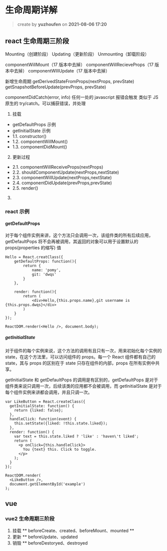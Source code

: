 # 生命周期详解

> create by **yuzhoufen** on **2021-08-06 17:20**

## react 生命周期三阶段

Mounting（创建阶段）
Updating（更新阶段）
Unmounting（卸载阶段）

componentWillMount（17 版本中去掉）
componentWillRecieveProps（17 版本中去掉）
componentWIllUpdate（17 版本中去掉）

新增生命周期
getDerivedStateFromProps(nextProps, prevState)
getSnapshotBeforeUpdate(prevProps, prevState)

componentDidCatch(error, info)
任何一处的 javascript 报错会触发 类似于 JS 原生的 try/catch。可以捕获错误，并处理

1. 挂载

- getDefaultProps <a herf="#01">示例</a>
- getInitialState <a name="getInitialState">示例 </a>
- 1.1. constructor()
- 1.2. componentWillMount()
- 1.3. componentDidMount()

2. 更新过程

- 2.1. componentWillReceiveProps(nextProps)
- 2.2. shouldComponentUpdate(nextProps,nextState)
- 2.3. componentWillUpdate(nextProps,nextState)
- 2.4. componentDidUpdate(prevProps,prevState)
- 2.5. render()

3.

### react 示例

#### getDefaultProps

对于每个组件实例来讲，这个方法只会调用一次，该组件类的所有后续应用，getDefaultPops 将不会再被调用，其返回的对象可以用于设置默认的 props(properties 的缩写) 值

```
Hello = React.creatClass({
    getDefaultProps: function(){
        return {
            name: 'pomy',
            git: 'dwqs'
        }
    },

    render: function(){
        return (
            <div>Hello,{this.props.name},git username is {this.props.dwqs}</div>
        )
    }
});

ReactDOM.render(<Hello />, document.body);
```

##### getInitialState

对于组件的每个实例来说，这个方法的调用有且只有一次，用来初始化每个实例的 state，在这个方法里，可以访问组件的 props。每一个 React 组件都有自己的 state，其与 props 的区别在于 state 只存在组件的内部，props 在所有实例中共享。

getInitialState 和 getDefaultPops 的调用是有区别的，getDefaultPops 是对于组件类来说只调用一次，后续该类的应用都不会被调用，而 getInitialState 是对于每个组件实例来讲都会调用，并且只调一次。

```
var LikeButton = React.createClass({
  getInitialState: function() {
    return {liked: false};
  },
  handleClick: function(event) {
    this.setState({liked: !this.state.liked});
  },
  render: function() {
    var text = this.state.liked ? 'like' : 'haven\'t liked';
    return (
      <p onClick={this.handleClick}>
        You {text} this. Click to toggle.
      </p>
    );
  }
});

ReactDOM.render(
  <LikeButton />,
  document.getElementById('example')
);
```

## vue

### vue2 生命周期三阶段

1. 挂载 ** beforeCreate、created、beforeMount、mounted **
2. 更新 \*\* beforeUpdate、updated
3. 销毁 \*\* beforeDestoryed、destroyed
